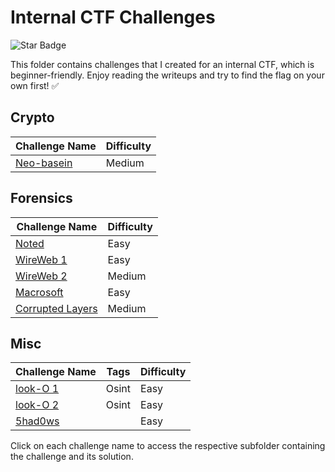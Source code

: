 # Internal CTF Challenges

<img src="https://img.shields.io/static/v1?label=%F0%9F%8C%9F&message=NiL0V3R&style=style=flat&color=BC4E99" alt="Star Badge"/>

This folder contains challenges that I created for an internal CTF, which is beginner-friendly. Enjoy reading the writeups and try to find the flag on your own first! ✅



## Crypto

| Challenge Name | Difficulty |
| -------------- | ---------- |
| [Neo-basein](crypto/Neo-basein) | Medium |

## Forensics

| Challenge Name | Difficulty |
| -------------- | ---------- |
| [Noted](forensics/Noted) | Easy |
| [WireWeb 1](forensics/Wireweb-1) | Easy |
| [WireWeb 2](forensics/Wireweb-2) | Medium |
| [Macrosoft](forensics/Macrosoft) | Easy |
| [Corrupted Layers](forensics/Corrupted-layers) | Medium |

## Misc

| Challenge Name | Tags | Difficulty |
| -------------- | ---- | ---------- |
| [look-O 1](misc/Look-o-1) | Osint | Easy |
| [look-O 2](misc/Look-o-2) | Osint | Easy |
| [5had0ws](misc/5had0ws) | | Easy |

Click on each challenge name to access the respective subfolder containing the challenge and its solution.

